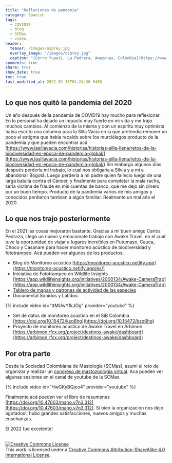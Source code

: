 ```yaml
---
title: "Reflexiones de pandemia"
category: Spanish
tags:   
  - COVID19
  - blog
  - SCMas
  - video
header:
  teaser: /images/osprey.jpg
  overlay_image: "/images/osprey.jpg"
  caption: "[Cerro Yupati, La Pedrera, Amazonas, Colombia](https://www.flickr.com/photos/diegolizcano/14734613538)"
comments: true
share: true
show_date: true
toc: true
last_modified_at: 2022-02-15T01:24:36-0400
---
```


## Lo que nos quitó la pandemia del 2020


Un año después de la pandemia de COVID19 hay mucho para reflexionar. En lo personal ha dejado un impacto muy fuerte en mi vida y me trajo muchos cambios. Al comienzo de la misma y con un espíritu muy optimista había escrito una columna para la Silla Vacía en la que pretendía remover un poco el estigma que había recaído sobre los murciélagos producto de la pandemia y que pueden encontrar acá [https://www.lasillavacia.com/historias/historias-silla-llena/retos-de-la-biodiversidad-en-epoca-de-pandemia-global/](https://www.lasillavacia.com/historias/historias-silla-llena/retos-de-la-biodiversidad-en-epoca-de-pandemia-global/) Sin embargo algunos días después perdería mi trabajo, lo cual nos obligaría a Silvia y a mi a abandonar Bogotá. Luego perdería a mi padre quien fallecio luego de una larga batalla contra el Cáncer, y finalmente para completar la mala racha, seria victima de fraude en mis cuentas de banco, que me dejo sin dinero pur un buen tiempo.  Producto de la pandemia varios de mis amigos y conocidos perdieron tambien a algún familiar. Realmente un mal año el 2020. 

## Lo que nos trajo posteriormente  

En el 2021 las cosas mejoraron bastante. Gracias a mi buen amigo Carlos Pedraza, Llegó un nuevo y emocionate trabajo con Awake Travel, en el cual tuve la oportunidad de viajar a lugares increíbles en Putumayo, Cauca, Choco y Casanare para hacer monitoreo acústico de biodiversidad y fototrampeo. Acá pueden ver algunos de los productos:
- Blog de Monitoreo acústico [https://monitoreo-acustico.netlify.app](https://monitoreo-acustico.netlify.app/es/)
- Iniciativa de Fototrampeo en Wildlife Insights [https://app.wildlifeinsights.org/initiatives/2000134/Awake-CameraTrap](https://app.wildlifeinsights.org/initiatives/2000134/Awake-CameraTrap)
- [Tablero de mapas y patrones de actividad de las especies](https://dlizcano.github.io/activity/)
- Documental Sonidos y Latidos: 

{% include video id="ttMUwYfkJOg" provider="youtube" %}  

- Set de datos de monitoreo acústico en el SiB Colombia [https://doi.org/10.15472/kzo6hg](https://doi.org/10.15472/kzo6hg)
- Proyecto de monitoreo acústico de Awake Travel en Arbimon [https://arbimon.rfcx.org/project/destinos-awake/dashboard](https://arbimon.rfcx.org/project/destinos-awake/dashboard)


## Por otra parte  


Desde la Sociedad Colombiana de Mastología (SCMas), asumi el reto de organizar y realizar un [congreso de mastozoología virtual](http://www.mamiferoscolombia.org/IVCCM/). Aca pueden ver algunas sesiones en el canal de youtube de la SCMas.  

{% include video id="HwGKyBQjeo4" provider="youtube" %}  

Finalmente acá pueden ver el libro de resumenes [https://doi.org/10.47603/mano.v7n3.312](https://doi.org/10.47603/mano.v7n3.312). Si bien la organizacion nos dejo agotados!, hubo grandes satisfacciones, nuevos amigos y muchas enseñanzas. 


<p> El 2022 fue excelente!  <br>
<br>
</p>

<a rel="license" href="http://creativecommons.org/licenses/by-sa/4.0/"><img alt="Creative Commons License" style="border-width:0" src="http://i.creativecommons.org/l/by-sa/4.0/88x31.png" /></a><br />This work is licensed under a <a rel="license" href="http://creativecommons.org/licenses/by-sa/4.0/">Creative Commons Attribution-ShareAlike 4.0 International License</a>.





